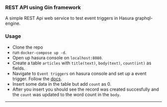 ### REST API using Gin framework

A simple REST Api web service to test event triggers in Hasura graphql-engine.

### Usage

* Clone the repo
* run `docker-compose up -d`.
* Open up hasura console on  `localhost:8080`.
* Create a table `articles` with `title(text)`, `body(text)`, `count(int)` as fields.
* Navigate to `Event triggers` on hasura console and set up a event trigger. Follow the [docs](https://docs.hasura.io/1.0/graphql/manual/event-triggers/create-trigger.html).
* Insert some data in the table but add `count` as 0.
* After you insert you should see the record was created succesfully and the `count` was updated to the word count in the `body`.

___
